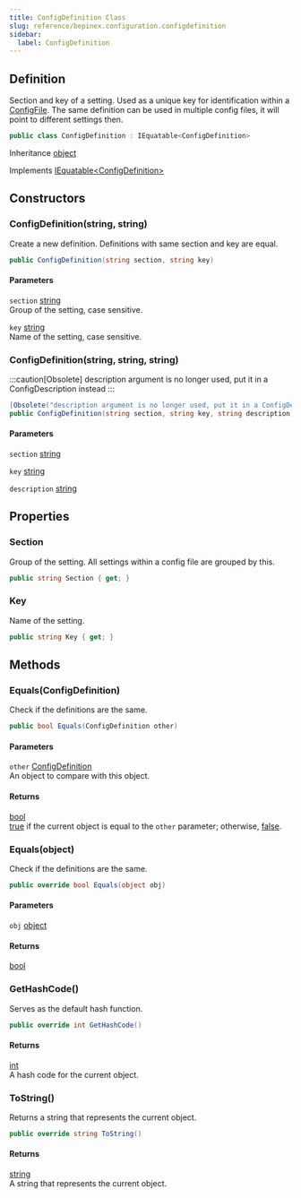 ```yaml
---
title: ConfigDefinition Class
slug: reference/bepinex.configuration.configdefinition
sidebar:
  label: ConfigDefinition
---
```

## Definition

Section and key of a setting. Used as a unique key for identification within a [ConfigFile](../bepinex.configuration.configfile/). The same definition can be used in multiple config files, it will point to different settings then.

```csharp title="C#"
public class ConfigDefinition : IEquatable<ConfigDefinition>
```

Inheritance [object](https://learn.microsoft.com/dotnet/api/system.object/)

Implements [IEquatable\<ConfigDefinition\>](https://learn.microsoft.com/dotnet/api/system.iequatable-1/)

## Constructors

### ConfigDefinition(string, string)

Create a new definition. Definitions with same section and key are equal.

```csharp title="C#"
public ConfigDefinition(string section, string key)
```

#### Parameters

`section` [string](https://learn.microsoft.com/dotnet/api/system.string/)  
Group of the setting, case sensitive.

`key` [string](https://learn.microsoft.com/dotnet/api/system.string/)  
Name of the setting, case sensitive.


### ConfigDefinition(string, string, string)

:::caution[Obsolete]
description argument is no longer used, put it in a ConfigDescription instead
:::
```csharp title="C#"
[Obsolete("description argument is no longer used, put it in a ConfigDescription instead")]
public ConfigDefinition(string section, string key, string description)
```

#### Parameters

`section` [string](https://learn.microsoft.com/dotnet/api/system.string/)  

`key` [string](https://learn.microsoft.com/dotnet/api/system.string/)  

`description` [string](https://learn.microsoft.com/dotnet/api/system.string/)  


## Properties

### Section

Group of the setting. All settings within a config file are grouped by this.

```csharp title="C#"
public string Section { get; }
```

### Key

Name of the setting.

```csharp title="C#"
public string Key { get; }
```

## Methods

### Equals(ConfigDefinition)

Check if the definitions are the same.

```csharp title="C#"
public bool Equals(ConfigDefinition other)
```

#### Parameters

`other` [ConfigDefinition](../bepinex.configuration.configdefinition/)  
An object to compare with this object.

#### Returns

[bool](https://learn.microsoft.com/dotnet/api/system.boolean/)  
<a href="https://learn.microsoft.com/dotnet/csharp/language-reference/builtin-types/bool">true</a> if the current object is equal to the `other` parameter; otherwise, <a href="https://learn.microsoft.com/dotnet/csharp/language-reference/builtin-types/bool">false</a>.

### Equals(object)

Check if the definitions are the same.

```csharp title="C#"
public override bool Equals(object obj)
```

#### Parameters

`obj` [object](https://learn.microsoft.com/dotnet/api/system.object/)  

#### Returns

[bool](https://learn.microsoft.com/dotnet/api/system.boolean/)

### GetHashCode()

Serves as the default hash function.

```csharp title="C#"
public override int GetHashCode()
```

#### Returns

[int](https://learn.microsoft.com/dotnet/api/system.int32/)  
A hash code for the current object.

### ToString()

Returns a string that represents the current object.

```csharp title="C#"
public override string ToString()
```

#### Returns

[string](https://learn.microsoft.com/dotnet/api/system.string/)  
A string that represents the current object.